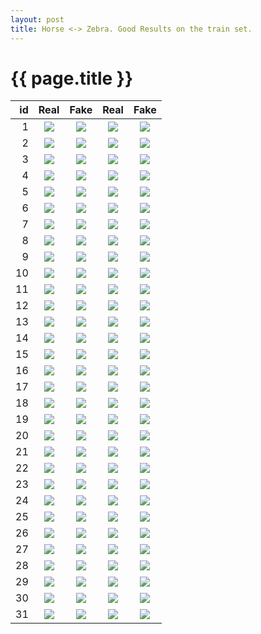 ```yaml
---
layout: post
title: Horse <-> Zebra. Good Results on the train set. 
---
```

{{ page.title }}
================

| id | Real | Fake | Real | Fake |
|---:|:---------:|:----------:|:----------:|:----------:|
| 1 | ![]({{site.baseurl}}/images/horse-to-zebra-supplemental/train_cherrypicked/real_A/horse2zebra_125_50_real_A.jpg) | ![]({{site.baseurl}}/images/horse-to-zebra-supplemental/train_cherrypicked/fake_B/horse2zebra_125_50_fake_B.jpg) |![]({{site.baseurl}}/images/horse-to-zebra-supplemental/train_cherrypicked/real_B/horse2zebra_705_50_real_B.jpg) |![]({{site.baseurl}}/images/horse-to-zebra-supplemental/train_cherrypicked/fake_A/horse2zebra_705_50_fake_A.jpg) | 
| 2 | ![]({{site.baseurl}}/images/horse-to-zebra-supplemental/train_cherrypicked/real_A/horse2zebra_178_50_real_A.jpg) | ![]({{site.baseurl}}/images/horse-to-zebra-supplemental/train_cherrypicked/fake_B/horse2zebra_178_50_fake_B.jpg) |![]({{site.baseurl}}/images/horse-to-zebra-supplemental/train_cherrypicked/real_B/horse2zebra_342_50_real_B.jpg) |![]({{site.baseurl}}/images/horse-to-zebra-supplemental/train_cherrypicked/fake_A/horse2zebra_342_50_fake_A.jpg) | 
| 3 | ![]({{site.baseurl}}/images/horse-to-zebra-supplemental/train_cherrypicked/real_A/horse2zebra_47_50_real_A.jpg) | ![]({{site.baseurl}}/images/horse-to-zebra-supplemental/train_cherrypicked/fake_B/horse2zebra_47_50_fake_B.jpg) |![]({{site.baseurl}}/images/horse-to-zebra-supplemental/train_cherrypicked/real_B/horse2zebra_274_50_real_B.jpg) |![]({{site.baseurl}}/images/horse-to-zebra-supplemental/train_cherrypicked/fake_A/horse2zebra_274_50_fake_A.jpg) | 
| 4 | ![]({{site.baseurl}}/images/horse-to-zebra-supplemental/train_cherrypicked/real_A/horse2zebra_153_50_real_A.jpg) | ![]({{site.baseurl}}/images/horse-to-zebra-supplemental/train_cherrypicked/fake_B/horse2zebra_153_50_fake_B.jpg) |![]({{site.baseurl}}/images/horse-to-zebra-supplemental/train_cherrypicked/real_B/horse2zebra_86_50_real_B.jpg) |![]({{site.baseurl}}/images/horse-to-zebra-supplemental/train_cherrypicked/fake_A/horse2zebra_86_50_fake_A.jpg) | 
| 5 | ![]({{site.baseurl}}/images/horse-to-zebra-supplemental/train_cherrypicked/real_A/horse2zebra_716_50_real_A.jpg) | ![]({{site.baseurl}}/images/horse-to-zebra-supplemental/train_cherrypicked/fake_B/horse2zebra_716_50_fake_B.jpg) |![]({{site.baseurl}}/images/horse-to-zebra-supplemental/train_cherrypicked/real_B/horse2zebra_139_50_real_B.jpg) |![]({{site.baseurl}}/images/horse-to-zebra-supplemental/train_cherrypicked/fake_A/horse2zebra_139_50_fake_A.jpg) | 
| 6 | ![]({{site.baseurl}}/images/horse-to-zebra-supplemental/train_cherrypicked/real_A/horse2zebra_531_50_real_A.jpg) | ![]({{site.baseurl}}/images/horse-to-zebra-supplemental/train_cherrypicked/fake_B/horse2zebra_531_50_fake_B.jpg) |![]({{site.baseurl}}/images/horse-to-zebra-supplemental/train_cherrypicked/real_B/horse2zebra_713_50_real_B.jpg) |![]({{site.baseurl}}/images/horse-to-zebra-supplemental/train_cherrypicked/fake_A/horse2zebra_713_50_fake_A.jpg) | 
| 7 | ![]({{site.baseurl}}/images/horse-to-zebra-supplemental/train_cherrypicked/real_A/horse2zebra_344_50_real_A.jpg) | ![]({{site.baseurl}}/images/horse-to-zebra-supplemental/train_cherrypicked/fake_B/horse2zebra_344_50_fake_B.jpg) |![]({{site.baseurl}}/images/horse-to-zebra-supplemental/train_cherrypicked/real_B/horse2zebra_245_50_real_B.jpg) |![]({{site.baseurl}}/images/horse-to-zebra-supplemental/train_cherrypicked/fake_A/horse2zebra_245_50_fake_A.jpg) | 
| 8 | ![]({{site.baseurl}}/images/horse-to-zebra-supplemental/train_cherrypicked/real_A/horse2zebra_92_50_real_A.jpg) | ![]({{site.baseurl}}/images/horse-to-zebra-supplemental/train_cherrypicked/fake_B/horse2zebra_92_50_fake_B.jpg) |![]({{site.baseurl}}/images/horse-to-zebra-supplemental/train_cherrypicked/real_B/horse2zebra_501_50_real_B.jpg) |![]({{site.baseurl}}/images/horse-to-zebra-supplemental/train_cherrypicked/fake_A/horse2zebra_501_50_fake_A.jpg) | 
| 9 | ![]({{site.baseurl}}/images/horse-to-zebra-supplemental/train_cherrypicked/real_A/horse2zebra_263_50_real_A.jpg) | ![]({{site.baseurl}}/images/horse-to-zebra-supplemental/train_cherrypicked/fake_B/horse2zebra_263_50_fake_B.jpg) |![]({{site.baseurl}}/images/horse-to-zebra-supplemental/train_cherrypicked/real_B/horse2zebra_194_50_real_B.jpg) |![]({{site.baseurl}}/images/horse-to-zebra-supplemental/train_cherrypicked/fake_A/horse2zebra_194_50_fake_A.jpg) | 
| 10 | ![]({{site.baseurl}}/images/horse-to-zebra-supplemental/train_cherrypicked/real_A/horse2zebra_170_50_real_A.jpg) | ![]({{site.baseurl}}/images/horse-to-zebra-supplemental/train_cherrypicked/fake_B/horse2zebra_170_50_fake_B.jpg) |![]({{site.baseurl}}/images/horse-to-zebra-supplemental/train_cherrypicked/real_B/horse2zebra_95_50_real_B.jpg) |![]({{site.baseurl}}/images/horse-to-zebra-supplemental/train_cherrypicked/fake_A/horse2zebra_95_50_fake_A.jpg) | 
| 11 | ![]({{site.baseurl}}/images/horse-to-zebra-supplemental/train_cherrypicked/real_A/horse2zebra_568_50_real_A.jpg) | ![]({{site.baseurl}}/images/horse-to-zebra-supplemental/train_cherrypicked/fake_B/horse2zebra_568_50_fake_B.jpg) |![]({{site.baseurl}}/images/horse-to-zebra-supplemental/train_cherrypicked/real_B/horse2zebra_541_50_real_B.jpg) |![]({{site.baseurl}}/images/horse-to-zebra-supplemental/train_cherrypicked/fake_A/horse2zebra_541_50_fake_A.jpg) | 
| 12 | ![]({{site.baseurl}}/images/horse-to-zebra-supplemental/train_cherrypicked/real_A/horse2zebra_640_50_real_A.jpg) | ![]({{site.baseurl}}/images/horse-to-zebra-supplemental/train_cherrypicked/fake_B/horse2zebra_640_50_fake_B.jpg) |![]({{site.baseurl}}/images/horse-to-zebra-supplemental/train_cherrypicked/real_B/horse2zebra_356_50_real_B.jpg) |![]({{site.baseurl}}/images/horse-to-zebra-supplemental/train_cherrypicked/fake_A/horse2zebra_356_50_fake_A.jpg) | 
| 13 | ![]({{site.baseurl}}/images/horse-to-zebra-supplemental/train_cherrypicked/real_A/horse2zebra_360_50_real_A.jpg) | ![]({{site.baseurl}}/images/horse-to-zebra-supplemental/train_cherrypicked/fake_B/horse2zebra_360_50_fake_B.jpg) |![]({{site.baseurl}}/images/horse-to-zebra-supplemental/train_cherrypicked/real_B/horse2zebra_434_50_real_B.jpg) |![]({{site.baseurl}}/images/horse-to-zebra-supplemental/train_cherrypicked/fake_A/horse2zebra_434_50_fake_A.jpg) | 
| 14 | ![]({{site.baseurl}}/images/horse-to-zebra-supplemental/train_cherrypicked/real_A/horse2zebra_80_50_real_A.jpg) | ![]({{site.baseurl}}/images/horse-to-zebra-supplemental/train_cherrypicked/fake_B/horse2zebra_80_50_fake_B.jpg) |![]({{site.baseurl}}/images/horse-to-zebra-supplemental/train_cherrypicked/real_B/horse2zebra_186_50_real_B.jpg) |![]({{site.baseurl}}/images/horse-to-zebra-supplemental/train_cherrypicked/fake_A/horse2zebra_186_50_fake_A.jpg) | 
| 15 | ![]({{site.baseurl}}/images/horse-to-zebra-supplemental/train_cherrypicked/real_A/horse2zebra_155_50_real_A.jpg) | ![]({{site.baseurl}}/images/horse-to-zebra-supplemental/train_cherrypicked/fake_B/horse2zebra_155_50_fake_B.jpg) |![]({{site.baseurl}}/images/horse-to-zebra-supplemental/train_cherrypicked/real_B/horse2zebra_446_50_real_B.jpg) |![]({{site.baseurl}}/images/horse-to-zebra-supplemental/train_cherrypicked/fake_A/horse2zebra_446_50_fake_A.jpg) | 
| 16 | ![]({{site.baseurl}}/images/horse-to-zebra-supplemental/train_cherrypicked/real_A/horse2zebra_7_50_real_A.jpg) | ![]({{site.baseurl}}/images/horse-to-zebra-supplemental/train_cherrypicked/fake_B/horse2zebra_7_50_fake_B.jpg) |![]({{site.baseurl}}/images/horse-to-zebra-supplemental/train_cherrypicked/real_B/horse2zebra_116_50_real_B.jpg) |![]({{site.baseurl}}/images/horse-to-zebra-supplemental/train_cherrypicked/fake_A/horse2zebra_116_50_fake_A.jpg) | 
| 17 | ![]({{site.baseurl}}/images/horse-to-zebra-supplemental/train_cherrypicked/real_A/horse2zebra_2_50_real_A.jpg) | ![]({{site.baseurl}}/images/horse-to-zebra-supplemental/train_cherrypicked/fake_B/horse2zebra_2_50_fake_B.jpg) |![]({{site.baseurl}}/images/horse-to-zebra-supplemental/train_cherrypicked/real_B/horse2zebra_391_50_real_B.jpg) |![]({{site.baseurl}}/images/horse-to-zebra-supplemental/train_cherrypicked/fake_A/horse2zebra_391_50_fake_A.jpg) | 
| 18 | ![]({{site.baseurl}}/images/horse-to-zebra-supplemental/train_cherrypicked/real_A/horse2zebra_711_50_real_A.jpg) | ![]({{site.baseurl}}/images/horse-to-zebra-supplemental/train_cherrypicked/fake_B/horse2zebra_711_50_fake_B.jpg) |![]({{site.baseurl}}/images/horse-to-zebra-supplemental/train_cherrypicked/real_B/horse2zebra_458_50_real_B.jpg) |![]({{site.baseurl}}/images/horse-to-zebra-supplemental/train_cherrypicked/fake_A/horse2zebra_458_50_fake_A.jpg) | 
| 19 | ![]({{site.baseurl}}/images/horse-to-zebra-supplemental/train_cherrypicked/real_A/horse2zebra_318_50_real_A.jpg) | ![]({{site.baseurl}}/images/horse-to-zebra-supplemental/train_cherrypicked/fake_B/horse2zebra_318_50_fake_B.jpg) |![]({{site.baseurl}}/images/horse-to-zebra-supplemental/train_cherrypicked/real_B/horse2zebra_25_50_real_B.jpg) |![]({{site.baseurl}}/images/horse-to-zebra-supplemental/train_cherrypicked/fake_A/horse2zebra_25_50_fake_A.jpg) | 
| 20 | ![]({{site.baseurl}}/images/horse-to-zebra-supplemental/train_cherrypicked/real_A/horse2zebra_264_50_real_A.jpg) | ![]({{site.baseurl}}/images/horse-to-zebra-supplemental/train_cherrypicked/fake_B/horse2zebra_264_50_fake_B.jpg) |![]({{site.baseurl}}/images/horse-to-zebra-supplemental/train_cherrypicked/real_B/horse2zebra_503_50_real_B.jpg) |![]({{site.baseurl}}/images/horse-to-zebra-supplemental/train_cherrypicked/fake_A/horse2zebra_503_50_fake_A.jpg) | 
| 21 | ![]({{site.baseurl}}/images/horse-to-zebra-supplemental/train_cherrypicked/real_A/horse2zebra_6_50_real_A.jpg) | ![]({{site.baseurl}}/images/horse-to-zebra-supplemental/train_cherrypicked/fake_B/horse2zebra_6_50_fake_B.jpg) |![]({{site.baseurl}}/images/horse-to-zebra-supplemental/train_cherrypicked/real_B/horse2zebra_219_50_real_B.jpg) |![]({{site.baseurl}}/images/horse-to-zebra-supplemental/train_cherrypicked/fake_A/horse2zebra_219_50_fake_A.jpg) | 
| 22 | ![]({{site.baseurl}}/images/horse-to-zebra-supplemental/train_cherrypicked/real_A/horse2zebra_321_50_real_A.jpg) | ![]({{site.baseurl}}/images/horse-to-zebra-supplemental/train_cherrypicked/fake_B/horse2zebra_321_50_fake_B.jpg) |![]({{site.baseurl}}/images/horse-to-zebra-supplemental/train_cherrypicked/real_B/horse2zebra_155_50_real_B.jpg) |![]({{site.baseurl}}/images/horse-to-zebra-supplemental/train_cherrypicked/fake_A/horse2zebra_155_50_fake_A.jpg) | 
| 23 | ![]({{site.baseurl}}/images/horse-to-zebra-supplemental/train_cherrypicked/real_A/horse2zebra_618_50_real_A.jpg) | ![]({{site.baseurl}}/images/horse-to-zebra-supplemental/train_cherrypicked/fake_B/horse2zebra_618_50_fake_B.jpg) |![]({{site.baseurl}}/images/horse-to-zebra-supplemental/train_cherrypicked/real_B/horse2zebra_717_50_real_B.jpg) |![]({{site.baseurl}}/images/horse-to-zebra-supplemental/train_cherrypicked/fake_A/horse2zebra_717_50_fake_A.jpg) | 
| 24 | ![]({{site.baseurl}}/images/horse-to-zebra-supplemental/train_cherrypicked/real_A/horse2zebra_239_50_real_A.jpg) | ![]({{site.baseurl}}/images/horse-to-zebra-supplemental/train_cherrypicked/fake_B/horse2zebra_239_50_fake_B.jpg) |![]({{site.baseurl}}/images/horse-to-zebra-supplemental/train_cherrypicked/real_B/horse2zebra_33_50_real_B.jpg) |![]({{site.baseurl}}/images/horse-to-zebra-supplemental/train_cherrypicked/fake_A/horse2zebra_33_50_fake_A.jpg) | 
| 25 | ![]({{site.baseurl}}/images/horse-to-zebra-supplemental/train_cherrypicked/real_A/horse2zebra_110_50_real_A.jpg) | ![]({{site.baseurl}}/images/horse-to-zebra-supplemental/train_cherrypicked/fake_B/horse2zebra_110_50_fake_B.jpg) |![]({{site.baseurl}}/images/horse-to-zebra-supplemental/train_cherrypicked/real_B/horse2zebra_546_50_real_B.jpg) |![]({{site.baseurl}}/images/horse-to-zebra-supplemental/train_cherrypicked/fake_A/horse2zebra_546_50_fake_A.jpg) | 
| 26 | ![]({{site.baseurl}}/images/horse-to-zebra-supplemental/train_cherrypicked/real_A/horse2zebra_236_50_real_A.jpg) | ![]({{site.baseurl}}/images/horse-to-zebra-supplemental/train_cherrypicked/fake_B/horse2zebra_236_50_fake_B.jpg) |![]({{site.baseurl}}/images/horse-to-zebra-supplemental/train_cherrypicked/real_B/horse2zebra_363_50_real_B.jpg) |![]({{site.baseurl}}/images/horse-to-zebra-supplemental/train_cherrypicked/fake_A/horse2zebra_363_50_fake_A.jpg) | 
| 27 | ![]({{site.baseurl}}/images/horse-to-zebra-supplemental/train_cherrypicked/real_A/horse2zebra_733_50_real_A.jpg) | ![]({{site.baseurl}}/images/horse-to-zebra-supplemental/train_cherrypicked/fake_B/horse2zebra_733_50_fake_B.jpg) |![]({{site.baseurl}}/images/horse-to-zebra-supplemental/train_cherrypicked/real_B/horse2zebra_106_50_real_B.jpg) |![]({{site.baseurl}}/images/horse-to-zebra-supplemental/train_cherrypicked/fake_A/horse2zebra_106_50_fake_A.jpg) | 
| 28 | ![]({{site.baseurl}}/images/horse-to-zebra-supplemental/train_cherrypicked/real_A/horse2zebra_16_50_real_A.jpg) | ![]({{site.baseurl}}/images/horse-to-zebra-supplemental/train_cherrypicked/fake_B/horse2zebra_16_50_fake_B.jpg) |![]({{site.baseurl}}/images/horse-to-zebra-supplemental/train_cherrypicked/real_B/horse2zebra_138_50_real_B.jpg) |![]({{site.baseurl}}/images/horse-to-zebra-supplemental/train_cherrypicked/fake_A/horse2zebra_138_50_fake_A.jpg) | 
| 29 | ![]({{site.baseurl}}/images/horse-to-zebra-supplemental/train_cherrypicked/real_A/horse2zebra_10_50_real_A.jpg) | ![]({{site.baseurl}}/images/horse-to-zebra-supplemental/train_cherrypicked/fake_B/horse2zebra_10_50_fake_B.jpg) |![]({{site.baseurl}}/images/horse-to-zebra-supplemental/train_cherrypicked/real_B/horse2zebra_54_50_real_B.jpg) |![]({{site.baseurl}}/images/horse-to-zebra-supplemental/train_cherrypicked/fake_A/horse2zebra_54_50_fake_A.jpg) | 
| 30 | ![]({{site.baseurl}}/images/horse-to-zebra-supplemental/train_cherrypicked/real_A/horse2zebra_22_50_real_A.jpg) | ![]({{site.baseurl}}/images/horse-to-zebra-supplemental/train_cherrypicked/fake_B/horse2zebra_22_50_fake_B.jpg) |![]({{site.baseurl}}/images/horse-to-zebra-supplemental/train_cherrypicked/real_B/horse2zebra_152_50_real_B.jpg) |![]({{site.baseurl}}/images/horse-to-zebra-supplemental/train_cherrypicked/fake_A/horse2zebra_152_50_fake_A.jpg) | 
| 31 | ![]({{site.baseurl}}/images/horse-to-zebra-supplemental/train_cherrypicked/real_A/horse2zebra_18_50_real_A.jpg) | ![]({{site.baseurl}}/images/horse-to-zebra-supplemental/train_cherrypicked/fake_B/horse2zebra_18_50_fake_B.jpg) |![]({{site.baseurl}}/images/horse-to-zebra-supplemental/train_cherrypicked/real_B/horse2zebra_309_50_real_B.jpg) |![]({{site.baseurl}}/images/horse-to-zebra-supplemental/train_cherrypicked/fake_A/horse2zebra_309_50_fake_A.jpg) | 
